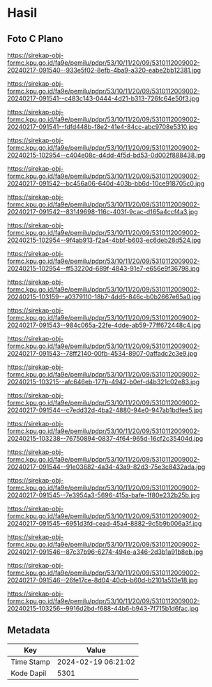 # Hasil

## Foto C Plano

https://sirekap-obj-formc.kpu.go.id/fa9e/pemilu/pdpr/53/10/11/20/09/5310112009002-20240217-091540--933e5f02-8efb-4ba9-a320-eabe2bb12381.jpg

https://sirekap-obj-formc.kpu.go.id/fa9e/pemilu/pdpr/53/10/11/20/09/5310112009002-20240217-091541--c483c143-0444-4d21-b313-726fc64e50f3.jpg

https://sirekap-obj-formc.kpu.go.id/fa9e/pemilu/pdpr/53/10/11/20/09/5310112009002-20240217-091541--fdfd448b-f8e2-41e4-84cc-abc9708e5310.jpg

https://sirekap-obj-formc.kpu.go.id/fa9e/pemilu/pdpr/53/10/11/20/09/5310112009002-20240215-102954--c404e08c-d4dd-4f5d-bd53-0d002f888438.jpg

https://sirekap-obj-formc.kpu.go.id/fa9e/pemilu/pdpr/53/10/11/20/09/5310112009002-20240217-091542--bc456a06-640d-403b-bb6d-10ce918705c0.jpg

https://sirekap-obj-formc.kpu.go.id/fa9e/pemilu/pdpr/53/10/11/20/09/5310112009002-20240217-091542--83149698-116c-403f-9cac-d165a4ccf4a3.jpg

https://sirekap-obj-formc.kpu.go.id/fa9e/pemilu/pdpr/53/10/11/20/09/5310112009002-20240215-102954--9f4ab913-f2a4-4bbf-b603-ec6deb28d524.jpg

https://sirekap-obj-formc.kpu.go.id/fa9e/pemilu/pdpr/53/10/11/20/09/5310112009002-20240215-102954--ff53220d-689f-4843-91e7-e656e9f36798.jpg

https://sirekap-obj-formc.kpu.go.id/fa9e/pemilu/pdpr/53/10/11/20/09/5310112009002-20240215-103159--a0379110-18b7-4dd5-846c-b0b2667e65a0.jpg

https://sirekap-obj-formc.kpu.go.id/fa9e/pemilu/pdpr/53/10/11/20/09/5310112009002-20240217-091543--984c065a-22fe-4dde-ab59-77ff672448c4.jpg

https://sirekap-obj-formc.kpu.go.id/fa9e/pemilu/pdpr/53/10/11/20/09/5310112009002-20240217-091543--78ff2140-00fb-4534-8907-0affadc2c3e9.jpg

https://sirekap-obj-formc.kpu.go.id/fa9e/pemilu/pdpr/53/10/11/20/09/5310112009002-20240215-103215--afc646eb-177b-4942-b0ef-d4b321c02e83.jpg

https://sirekap-obj-formc.kpu.go.id/fa9e/pemilu/pdpr/53/10/11/20/09/5310112009002-20240217-091544--c7edd32d-4ba2-4880-94e0-947ab1bdfee5.jpg

https://sirekap-obj-formc.kpu.go.id/fa9e/pemilu/pdpr/53/10/11/20/09/5310112009002-20240215-103238--76750894-0837-4f64-965d-16cf2c35404d.jpg

https://sirekap-obj-formc.kpu.go.id/fa9e/pemilu/pdpr/53/10/11/20/09/5310112009002-20240217-091544--91e03682-4a34-43a9-82d3-75e3c8432ada.jpg

https://sirekap-obj-formc.kpu.go.id/fa9e/pemilu/pdpr/53/10/11/20/09/5310112009002-20240217-091545--7e3954a3-5696-415a-bafe-1f80e232b25b.jpg

https://sirekap-obj-formc.kpu.go.id/fa9e/pemilu/pdpr/53/10/11/20/09/5310112009002-20240217-091545--6951d3fd-cead-45a4-8882-9c5b9b006a3f.jpg

https://sirekap-obj-formc.kpu.go.id/fa9e/pemilu/pdpr/53/10/11/20/09/5310112009002-20240217-091546--87c37b96-6274-494e-a346-2d3b1a91b8eb.jpg

https://sirekap-obj-formc.kpu.go.id/fa9e/pemilu/pdpr/53/10/11/20/09/5310112009002-20240217-091546--26fe17ce-8d04-40cb-b60d-b2101a513e18.jpg

https://sirekap-obj-formc.kpu.go.id/fa9e/pemilu/pdpr/53/10/11/20/09/5310112009002-20240215-103256--9916d2bd-f688-44b6-b943-7f715b1d6fac.jpg


## Metadata

| Key        | Value               |
| ---------- | ------------------- |
| Time Stamp | 2024-02-19 06:21:02 |
| Kode Dapil | 5301                |



